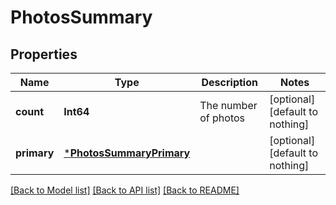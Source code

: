 # PhotosSummary


## Properties
Name | Type | Description | Notes
------------ | ------------- | ------------- | -------------
**count** | **Int64** | The number of photos | [optional] [default to nothing]
**primary** | [***PhotosSummaryPrimary**](PhotosSummaryPrimary.md) |  | [optional] [default to nothing]


[[Back to Model list]](../README.md#models) [[Back to API list]](../README.md#api-endpoints) [[Back to README]](../README.md)



